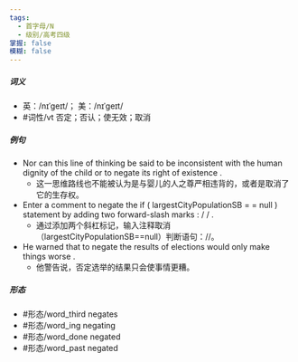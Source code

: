 ```yaml
---
tags:
  - 首字母/N
  - 级别/高考四级
掌握: false
模糊: false
---
```

##### 词义
- 英：/nɪˈɡeɪt/； 美：/nɪˈɡeɪt/
- #词性/vt  否定；否认；使无效；取消
##### 例句
- Nor can this line of thinking be said to be inconsistent with the human dignity of the child or to negate its right of existence .
	- 这一思维路线也不能被认为是与婴儿的人之尊严相违背的，或者是取消了它的生存权。
- Enter a comment to negate the if ( largestCityPopulationSB = = null ) statement by adding two forward-slash marks : \/ \/ .
	- 通过添加两个斜杠标记，输入注释取消（largestCityPopulationSB==null）判断语句：\/\/。
- He warned that to negate the results of elections would only make things worse .
	- 他警告说，否定选举的结果只会使事情更糟。
##### 形态
- #形态/word_third negates
- #形态/word_ing negating
- #形态/word_done negated
- #形态/word_past negated
